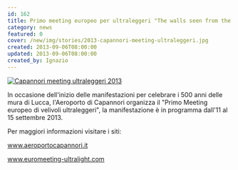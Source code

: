```yaml
---
id: 162
title: Primo meeting europeo per ultraleggeri "The walls seen from the sky"
category: news
featured: 0
cover: /new/img/stories/2013-capannori-meeting-ultraleggeri.jpg
created: 2013-09-06T08:00:00
updated: 2013-09-06T08:00:00
created_by: Ignazio
---
```


<a href="/new/img/stories/2013-capannori-meeting-ultraleggeri.jpg" target="_blank">
    <img alt="Capannori meeting ultraleggeri 2013" class="float-start mr-3 w-[300px]" src="/new/img/stories/2013-capannori-meeting-ultraleggeri.jpg"/>
</a>

In occasione dell'inizio delle manifestazioni per celebrare i 500 anni delle mura di Lucca, l'Aeroporto di Capannori organizza il "Primo Meeting europeo di velivoli ultraleggeri", la manifestazione è in programma dall'11 al 15 settembre 2013.

Per maggiori informazioni visitare i siti:

<a target="_blank" href="https://www.aeroportocapannori.it/">www.aeroportocapannori.it</a>

<a target="_blank" href="https://www.euromeeting-ultralight.com/">www.euromeeting-ultralight.com</a>
